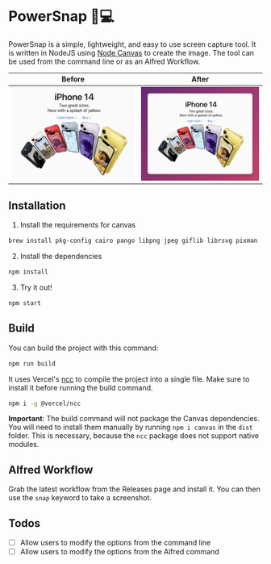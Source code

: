 # PowerSnap 📸💻

PowerSnap is a simple, lightweight, and easy to use screen capture tool. It is written in NodeJS using [Node Canvas](https://github.com/Automattic/node-canvas) to create the image. The tool can be used from the command line or as an Alfred Workflow.

| Before  | After |
| ------------- | ------------- |
| ![Before](pic.png)  | ![After](image.png)  |

## Installation

1. Install the requirements for canvas

```bash
brew install pkg-config cairo pango libpng jpeg giflib librsvg pixman
```

2. Install the dependencies

```bash
npm install
```

3. Try it out!

```bash
npm start
```

## Build

You can build the project with this command:

```bash
npm run build
```

It uses Vercel's [ncc](https://github.com/vercel/ncc) to compile the project into a single file. Make sure to install it before running the build command.

```bash
npm i -g @vercel/ncc
```

**Important**: The build command will not package the Canvas dependencies. You will need to install them manually by running `npm i canvas` in the `dist` folder. This is necessary, because the `ncc` package does not support native modules.

## Alfred Workflow

Grab the latest workflow from the Releases page and install it. You can then use the `snap` keyword to take a screenshot.

## Todos
- [ ] Allow users to modify the options from the command line
- [ ] Allow users to modify the options from the Alfred command
